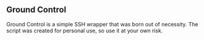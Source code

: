 ## Ground Control

Ground Control is a simple SSH wrapper that was born out of necessity.
The script was created for personal use, so use it at your own risk.
